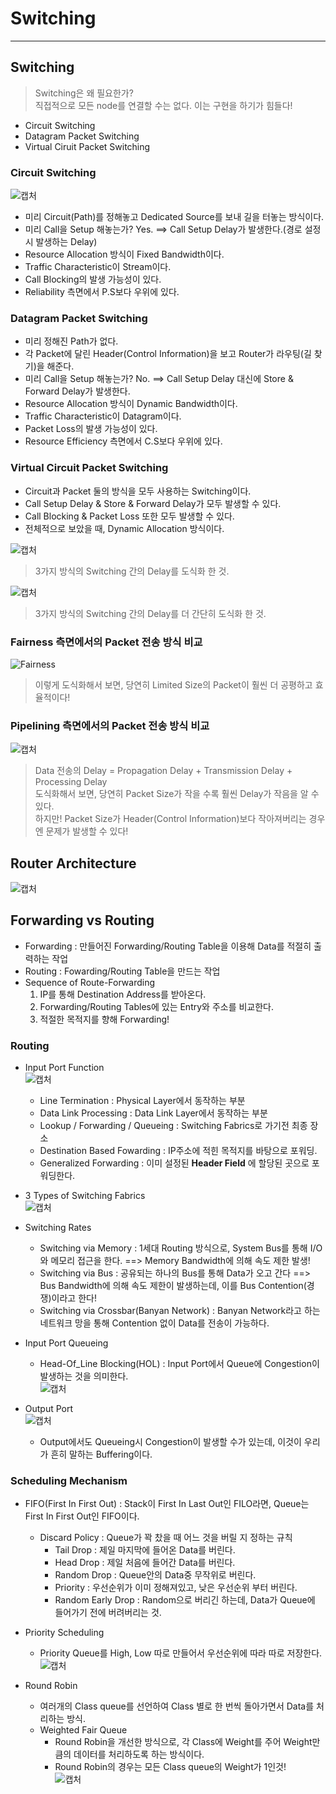 # Switching
---
## Switching
>Switching은 왜 필요한가?  
>직접적으로 모든 node를 연결할 수는 없다. 이는 구현을 하기가 힘들다!  
- Circuit Switching
- Datagram Packet Switching
- Virtual Ciruit Packet Switching

### Circuit Switching  
![캡처](https://user-images.githubusercontent.com/71700079/117968735-7a4d0680-b361-11eb-97e7-dc1669e8efbd.PNG)  
- 미리 Circuit(Path)를 정해놓고 Dedicated Source를 보내 길을 터놓는 방식이다.
- 미리 Call을 Setup 해놓는가? Yes. ==> Call Setup Delay가 발생한다.(경로 설정 시 발생하는 Delay)
- Resource Allocation 방식이 Fixed Bandwidth이다.
- Traffic Characteristic이 Stream이다.
- Call Blocking의 발생 가능성이 있다.
- Reliability 측면에서 P.S보다 우위에 있다.

### Datagram Packet Switching
- 미리 정해진 Path가 없다.
- 각 Packet에 달린 Header(Control Information)을 보고 Router가 라우팅(길 찾기)을 해준다.
- 미리 Call을 Setup 해놓는가? No. ==> Call Setup Delay 대신에 Store & Forward Delay가 발생한다.
- Resource Allocation 방식이 Dynamic Bandwidth이다.
- Traffic Characteristic이 Datagram이다.
- Packet Loss의 발생 가능성이 있다.
- Resource Efficiency 측면에서 C.S보다 우위에 있다.

### Virtual Circuit Packet Switching
- Circuit과 Packet 둘의 방식을 모두 사용하는 Switching이다.
- Call Setup Delay & Store & Forward Delay가 모두 발생할 수 있다.
- Call Blocking & Packet Loss 또한 모두 발생할 수 있다.
- 전체적으로 보았을 때, Dynamic Allocation 방식이다.  

![캡처](https://user-images.githubusercontent.com/71700079/117975579-c69c4480-b369-11eb-8848-24455c1e31e5.PNG)  
> 3가지 방식의 Switching 간의 Delay를 도식화 한 것.  

![캡처](https://user-images.githubusercontent.com/71700079/117975653-da47ab00-b369-11eb-8f3a-a2c0ed265f06.PNG)  
> 3가지 방식의 Switching 간의 Delay를 더 간단히 도식화 한 것.  

### Fairness 측면에서의 Packet 전송 방식 비교  

![Fairness](https://user-images.githubusercontent.com/71700079/118458366-a25bb180-b735-11eb-80a8-3108a3af7818.PNG)  
> 이렇게 도식화해서 보면, 당연히 Limited Size의 Packet이 훨씬 더 공평하고 효율적이다!

### Pipelining 측면에서의 Packet 전송 방식 비교  

![캡처](https://user-images.githubusercontent.com/71700079/118458581-e18a0280-b735-11eb-8fa6-c2281fb3bb55.PNG)  
> Data 전송의 Delay = Propagation Delay + Transmission Delay + Processing Delay  
> 도식화해서 보면, 당연히 Packet Size가 작을 수록 훨씬 Delay가 작음을 알 수 있다.  
> 하지만! Packet Size가 Header(Control Information)보다 작아져버리는 경우엔 문제가 발생할 수 있다!  

## Router Architecture  
![캡처](https://user-images.githubusercontent.com/71700079/118459285-93c1ca00-b736-11eb-9409-da156594ff95.PNG)  

## Forwarding vs Routing
- Forwarding : 만들어진 Forwarding/Routing Table을 이용해 Data를 적절히 출력하는 작업
- Routing : Fowarding/Routing Table을 만드는 작업
- Sequence of Route-Forwarding
  1. IP를 통해 Destination Address를 받아온다.
  2. Forwarding/Routing Tables에 있는 Entry와 주소를 비교한다.
  3. 적절한 목적지를 향해 Forwarding!

### Routing
- Input Port Function  
![캡처](https://user-images.githubusercontent.com/71700079/118459684-f0bd8000-b736-11eb-835b-5d906ab0a2e7.PNG)   
  - Line Termination : Physical Layer에서 동작하는 부분
  - Data Link Processing : Data Link Layer에서 동작하는 부분
  - Lookup / Forwarding / Queueing : Switching Fabrics로 가기전 최종 장소
  - Destination Based Fowarding : IP주소에 적힌 목적지를 바탕으로 포워딩.
  - Generalized Forwarding : 이미 설정된 __Header Field__ 에 할당된 곳으로 포워딩한다.
- 3 Types of Switching Fabrics  
![캡처](https://user-images.githubusercontent.com/71700079/118460041-4abe4580-b737-11eb-8bde-47f91c15e619.PNG)  
- Switching Rates
  - Switching via Memory : 1세대 Routing 방식으로, System Bus를 통해 I/O와 메모리 접근을 한다. ==> Memory Bandwidth에 의해 속도 제한 발생!
  - Switching via Bus : 공유되는 하나의 Bus를 통해 Data가 오고 간다 ==> Bus Bandwidth에 의해 속도 제한이 발생하는데, 이를 Bus Contention(경쟁)이라고 한다!
  - Switching via Crossbar(Banyan Network) : Banyan Network라고 하는 네트워크 망을 통해 Contention 없이 Data를 전송이 가능하다.
- Input Port Queueing
  - Head-Of_Line Blocking(HOL) : Input Port에서 Queue에 Congestion이 발생하는 것을 의미한다.    
  ![캡처](https://user-images.githubusercontent.com/71700079/118461117-49d9e380-b738-11eb-8789-34556ad1a5f3.PNG)  

- Output Port  
![캡처](https://user-images.githubusercontent.com/71700079/118461222-683fdf00-b738-11eb-9577-287b83035d94.PNG)  
  - Output에서도 Queueing시 Congestion이 발생할 수가 있는데, 이것이 우리가 흔히 말하는 Buffering이다.

### Scheduling Mechanism
- FIFO(First In First Out) : Stack이 First In Last Out인 FILO라면, Queue는 First In First Out인 FIFO이다.
  - Discard Policy : Queue가 꽉 찼을 때 어느 것을 버릴 지 정하는 규칙
    - Tail Drop : 제일 마지막에 들어온 Data를 버린다.
    - Head Drop : 제일 처음에 들어간 Data를 버린다.
    - Random Drop : Queue안의 Data중 무작위로 버린다.
    - Priority : 우선순위가 이미 정해져있고, 낮은 우선순위 부터 버린다.
    - Random Early Drop : Random으로 버리긴 하는데, Data가 Queue에 들어가기 전에 버려버리는 것.
- Priority Scheduling
  - Priority Queue를 High, Low 따로 만들어서 우선순위에 따라 따로 저장한다.  
  ![캡처](https://user-images.githubusercontent.com/71700079/118475252-fae77a80-b746-11eb-9521-e946493c49eb.PNG)  

- Round Robin
  - 여러개의 Class queue를 선언하여 Class 별로 한 번씩 돌아가면서 Data를 처리하는 방식.
  - Weighted Fair Queue
    - Round Robin을 개선한 방식으로, 각 Class에 Weight를 주어 Weight만큼의 데이터를 처리하도록 하는 방식이다.
    - Round Robin의 경우는 모든 Class queue의 Weight가 1인것!  
    ![캡처](https://user-images.githubusercontent.com/71700079/118475420-31bd9080-b747-11eb-989b-8fa7b85d4f79.PNG)  

